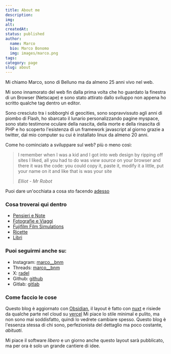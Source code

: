 ```yaml
---
title: About me
description:
img:
alt:
createdAt:
status: published
author:
  name: Marco
  bio: Marco Bonomo
  img: images/marco.png
tags:
category: page
slug: about
---
```


Mi chiamo Marco, sono di Belluno ma da almeno 25 anni vivo nel web.

Mi sono innamorato del web fin dalla prima volta che ho guardato la finestra di un Browser (Netscape) e sono stato attirato dallo sviluppo non appena ho scritto qualche tag dentro un editor.

Sono cresciuto tra i sobborghi di geocities, sono sopravvissuto agli anni di piombo di Flash, ho sbarcato il lunario personalizzando pagine myspace, sono stato testimone oculare della nascita, della morte e della rinascita di PHP e ho scoperto l'esistenza di un framework javascript al giorno grazie a twitter, dal mio computer su cui è installato linux da almeno 20 anni.

Come ho cominciato a sviluppare sul web? più o meno così:

> I remember when I was a kid and I got into web design
> by ripping off sites I liked, all you had to do was _view source_ on your browser and there it was the code: you could copy it, paste it, modify it a little, put your name on it and like that is was your site
>
> _Elliot - Mr Robot_


Puoi dare un'occhiata a cosa sto facendo [adesso](now)

### Cosa troverai qui dentro

- [Pensieri e Note](/blog)
- [Fotografie e Viaggi](/photos)
- [Fujifilm Film Simulations](/film-simulations)
- [Ricette](recipes)
- [Libri](books)
### Puoi seguirmi anche su:

- Instagram: [marco\_\_bnm](https://www.instagram.com/marco__bnm)
- Threads: [marco\_\_bnm](https://www.threads.net/marco__bnm)
- X: [radel](https://twitter.com/radel)
- Github: [github](https://github.com/radel)
- Gitlab: [gitlab](https://gitlab.com/radel)

### Come faccio le cose

Questo blog è aggiornato con [Obsidian](obsidian-is-my-lightsaber.md), il layout è fatto con [nuxt](https://www.nuxt.com) e risiede da qualche parte nel cloud su [vercel](http://www.vercel.com)
Mi piace lo stile minimal e pulito, ma non sono mai soddisfatto, quindi lo vedrete cambiare spesso. Questo blog è l'essenza stessa di chi sono, perfezionista del dettaglio ma poco costante, _abituati_.

Mi piace il software _libero_ e un giorno anche questo layout sarà pubblicato, ma per ora è solo un grande cantiere di idee.
